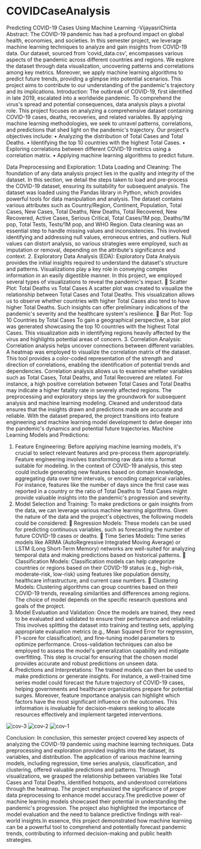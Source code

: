 # COVIDCaseAnalysis

Predicting COVID-19 Cases Using Machine Learning
                                                                                                                                              -VijayasriChinta
Abstract:
The COVID-19 pandemic has had a profound impact on global health, economies, and societies. In this semester project, we leverage machine learning techniques to analyze and gain insights from COVID-19 data. Our dataset, sourced from ‘covid_data.csv’, encompasses various aspects of the pandemic across different countries and regions. We explore the dataset through data visualization, uncovering patterns and correlations among key metrics. Moreover, we apply machine learning algorithms to predict future trends, providing a glimpse into potential scenarios. This project aims to contribute to our understanding of the pandemic's trajectory and its implications.
Introduction:
The outbreak of COVID-19, first identified in late 2019, escalated into a worldwide pandemic. To comprehend the virus's spread and potential consequences, data analysis plays a pivotal role. This project focuses on analyzing a comprehensive dataset containing COVID-19 cases, deaths, recoveries, and related variables. By applying machine learning methodologies, we seek to unravel patterns, correlations, and predictions that shed light on the pandemic's trajectory. Our project's objectives include:
•	Analyzing the distribution of Total Cases and Total Deaths.
•	Identifying the top 10 countries with the highest Total Cases.
•	Exploring correlations between different COVID-19 metrics using a correlation matrix.
•	Applying machine learning algorithms to predict future.

Data Preprocessing and Exploration:
1.Data Loading and Cleaning:
The foundation of any data analysis project lies in the quality and integrity of the dataset. In this section, we detail the steps taken to load and pre-process the COVID-19 dataset, ensuring its suitability for subsequent analysis.
The dataset was loaded using the Pandas library in Python, which provides powerful tools for data manipulation and analysis. The dataset contains various attributes such as Country/Region, Continent, Population, Total Cases, New Cases, Total Deaths, New Deaths, Total Recovered, New Recovered, Active Cases, Serious Critical, Total Cases/1M pop, Deaths/1M pop, Total Tests, Tests/1M pop, and WHO Region.
Data cleaning was an essential step to handle missing values and inconsistencies. This involved identifying and addressing null values, erroneous entries, and outliers. Null values can distort analysis, so various strategies were employed, such as imputation or removal, depending on the attribute's significance and context.
2. Exploratory Data Analysis (EDA):
Exploratory Data Analysis provides the initial insights required to understand the dataset's structure and patterns. Visualizations play a key role in conveying complex information in an easily digestible manner. In this project, we employed several types of visualizations to reveal the pandemic's impact.
	Scatter Plot: Total Deaths vs Total Cases
A scatter plot was created to visualize the relationship between Total Cases and Total Deaths. This visualization allows us to observe whether countries with higher Total Cases also tend to have higher Total Deaths. Such insights can offer preliminary indications of the pandemic's severity and the healthcare system's resilience.
	Bar Plot: Top 10 Countries by Total Cases
To gain a geographical perspective, a bar plot was generated showcasing the top 10 countries with the highest Total Cases. This visualization aids in identifying regions heavily affected by the virus and highlights potential areas of concern.
3. Correlation Analysis:
Correlation analysis helps uncover connections between different variables. A heatmap was employed to visualize the correlation matrix of the dataset. This tool provides a color-coded representation of the strength and direction of correlations, enabling the identification of potential trends and dependencies.
Correlation analysis allows us to examine whether variables such as Total Cases, Total Deaths, and Total Recovered are related. For instance, a high positive correlation between Total Cases and Total Deaths may indicate a higher fatality rate in severely affected regions.
The preprocessing and exploratory steps lay the groundwork for subsequent analysis and machine learning modeling. Cleaned and understood data ensures that the insights drawn and predictions made are accurate and reliable. With the dataset prepared, the project transitions into feature engineering and machine learning model development to delve deeper into the pandemic's dynamics and potential future trajectories.
Machine Learning Models and Predictions:
1. Feature Engineering:
Before applying machine learning models, it's crucial to select relevant features and pre-process them appropriately. Feature engineering involves transforming raw data into a format suitable for modeling. In the context of COVID-19 analysis, this step could include generating new features based on domain knowledge, aggregating data over time intervals, or encoding categorical variables.
For instance, features like the number of days since the first case was reported in a country or the ratio of Total Deaths to Total Cases might provide valuable insights into the pandemic's progression and severity.
2. Model Selection and Training:
To make predictions or gain insights from the data, we can leverage various machine learning algorithms. Given the nature of the data and the project's objectives, the following models could be considered:
	Regression Models: These models can be used for predicting continuous variables, such as forecasting the number of future COVID-19 cases or deaths.
	Time Series Models: Time series models like ARIMA (AutoRegressive Integrated Moving Average) or LSTM (Long Short-Term Memory) networks are well-suited for analyzing temporal data and making predictions based on historical patterns.
	Classification Models: Classification models can help categorize countries or regions based on their COVID-19 status (e.g., high-risk, moderate-risk, low-risk) using features like population density, healthcare infrastructure, and current case numbers.
	Clustering Models: Clustering algorithms can group countries based on their COVID-19 trends, revealing similarities and differences among regions.
The choice of model depends on the specific research questions and goals of the project.
3. Model Evaluation and Validation:
Once the models are trained, they need to be evaluated and validated to ensure their performance and reliability. This involves splitting the dataset into training and testing sets, applying appropriate evaluation metrics (e.g., Mean Squared Error for regression, F1-score for classification), and fine-tuning model parameters to optimize performance.
Cross-validation techniques can also be employed to assess the model's generalization capability and mitigate overfitting. This step is crucial for ensuring that the chosen model provides accurate and robust predictions on unseen data.
4. Predictions and Interpretations:
The trained models can then be used to make predictions or generate insights. For instance, a well-trained time series model could forecast the future trajectory of COVID-19 cases, helping governments and healthcare organizations prepare for potential surges.
Moreover, feature importance analysis can highlight which factors have the most significant influence on the outcomes. This information is invaluable for decision-makers seeking to allocate resources effectively and implement targeted interventions.


![cov-3](https://github.com/vijayasrichinta2609/COVIDCaseAnalysis/assets/153414824/2e3656ec-3b4a-4736-9374-67876cdfef68)
![cov-2](https://github.com/vijayasrichinta2609/COVIDCaseAnalysis/assets/153414824/f77b0b67-8e57-4559-adf3-99e887b0e752)
![cov-1](https://github.com/vijayasrichinta2609/COVIDCaseAnalysis/assets/153414824/d95458bf-4934-4d5b-b60c-d609dd309a58)


Conclusion:
In conclusion, this semester project covered key aspects of analyzing the COVID-19 pandemic using machine learning techniques. Data preprocessing and exploration provided insights into the dataset, its variables, and distribution. The application of various machine learning models, including regression, time series analysis, classification, and clustering, offered valuable predictions and patterns. Through visualizations, we grasped the relationship between variables like Total Cases and Total Deaths, identified hotspots, and understood correlations through the heatmap. The project emphasized the significance of proper data preprocessing to enhance model accuracy.The predictive power of machine learning models showcased their potential in understanding the pandemic's progression. The project also highlighted the importance of model evaluation and the need to balance predictive findings with real-world insights.In essence, this project demonstrated how machine learning can be a powerful tool to comprehend and potentially forecast pandemic trends, contributing to informed decision-making and public health strategies.

